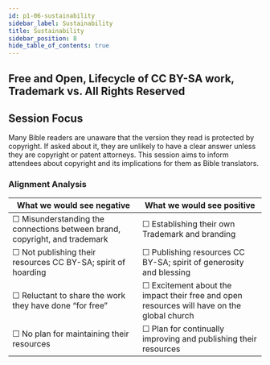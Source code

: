 ```yaml
---
id: p1-06-sustainability
sidebar_label: Sustainability
title: Sustainability 
sidebar_position: 8
hide_table_of_contents: true
---
```

## Free and Open, Lifecycle of CC BY-SA work, Trademark vs. All Rights Reserved


## Session Focus

Many Bible readers are unaware that the version they read is protected by copyright. If asked about it, they are unlikely to have a clear answer unless they are copyright or patent attorneys. This session aims to inform attendees about copyright and its implications for them as Bible translators.

### Alignment Analysis

| **What we would see negative**                                                        | **What we would see positive**                                                                     |
|---------------------------------------------------------------------------------------|----------------------------------------------------------------------------------------------------|
| &#9744; Misunderstanding the connections between brand, copyright, and trademark      | &#9744; Establishing their own Trademark and branding                                              |
| &#9744; Not publishing their resources CC BY-SA; spirit of hoarding                   | &#9744; Publishing resources CC BY-SA; spirit of generosity and blessing                           |
| &#9744; Reluctant to share the work they have done “for free”                         | &#9744; Excitement about the impact their free and open resources will have on the global church   |
| &#9744; No plan for maintaining their resources                                       | &#9744; Plan for continually improving and publishing their resources                              |